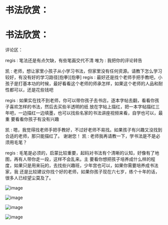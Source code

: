# 书法欣赏：

# 书法欣赏：

评论区：

regis : 笔法还是有点欠缺，有些笔画交代不清 唯为 : 我把你的评论转告

凯 : 老师，想让家里小孩子从小学习书法，但家里没有任何资源。请教下怎么学习较好，有没有好的学习路径[抱拳][抱拳] regis : 最好还是找个老师手把手教吧，小孩子是打基本功的时候，最好看看这个老师的师承怎样，如果这个老师的人品和耐 性都可以，还是花些钱吧

regis : 如果实在找不到老师，你可以带你孩子去书店，逐本字帖去翻，看看你孩子喜欢怎样的书法，然后去买些半透明的纸 放在字帖上描红，把一本字帖描红三年吧，一边描红一边填墨，也可以找些名家的书法讲座视频来看，自学也可以，最重 要看看你孩子有没有兴趣

凯 : 嗯，我觉得找老师手把手教好，不过好老师不易找。如果孩子有兴趣又没找到合适的老师，那只能描红了。 谢谢您！ 凯 : 老师我再请教一下，学书法是不是必须用毛笔？

regis : 毛笔是必须的，启蒙比较重要，起码对书法有个清晰的认知，好像有了地图，再有人带你走一段，这样不会乱来。主 要看你想把孩子培养成什么样的程度，如果只是用来玩的，去找些兴趣班，少年宫也可以，如果你需要培养成书法家，我 还是比较建议你找个好的老师，如果你孩子现在六七岁，练个十年的话，很多人已经望尘莫及了。

![image](img/Image_0401.png)

![image](img/Image_0411.png)

![image](img/Image_0421.png)

![image](img/Image_0431.png)